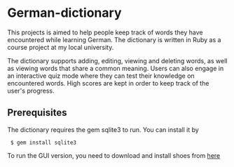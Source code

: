 # German-dictionary

This projects is aimed to help people keep track of words they have encountered while learning German.
The dictionary is written in Ruby as a course project at my local university.

The dictionary supports adding, editing, viewing and deleting words, as well as viewing words that share a common meaning.
Users can also engage in an interactive quiz mode where they can test their knowledge on encountered words.
High scores are kept in order to keep track of the user's progress.

## Prerequisites

The dictionary requires the gem sqlite3 to run. You can install it by

     $ gem install sqlite3
     
To run the GUI version, you need to download and install shoes from [here](http://shoesrb.com/downloads)
